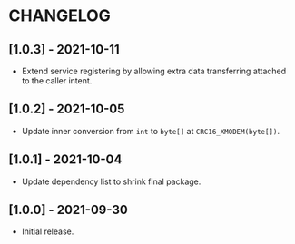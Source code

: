 # CHANGELOG

## [1.0.3] - 2021-10-11
- Extend service registering by allowing extra data transferring attached to
  the caller intent.

## [1.0.2] - 2021-10-05
- Update inner conversion from `int` to `byte[]` at `CRC16_XMODEM(byte[])`.

## [1.0.1] - 2021-10-04
- Update dependency list to shrink final package.

## [1.0.0] - 2021-09-30
- Initial release.

